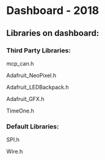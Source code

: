 # Dashboard - 2018

## Libraries on dashboard:

   ### Third Party Libraries:
   mcp_can.h

   Adafruit_NeoPixel.h

   Adafruit_LEDBackpack.h

   Adafruit_GFX.h
   
   TimeOne.h

   ### Default Libraries:
   SPI.h

   Wire.h
